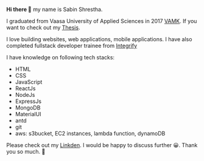 **Hi there 👋** my name is Sabin Shrestha. 

I graduated from Vaasa University of Applied Sciences in 2017  <a href="https://www.vamk.fi/en/" target="_blank">VAMK</a>.
If you want to check out my <a href="https://urn.fi/URN:NBN:fi:amk-2017102316251" target="_blank">Thesis</a>.   

I love building websites, web applications, mobile applications. I have also completed fullstack developer trainee from <a href="https://www.integrify.io/" target="_blank">Integrify</a>

I have knowledge on following tech stacks:
- HTML
- CSS
- JavaScript
- ReactJs
- NodeJs
- ExpressJs
- MongoDB
- MaterialUI
- antd
- git
- aws: s3bucket, EC2 instances, lambda function, dynamoDB



Please check out my  <a href="https://www.linkedin.com/in/sabin-shrestha-02/" target="_blank">Linkden</a>. I would be happy to discuss further 😀. Thank you so much. 🙏
